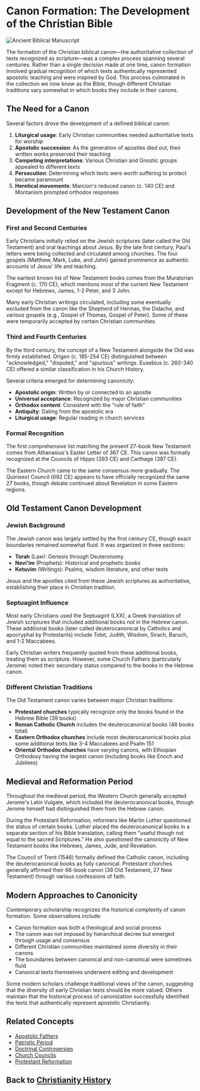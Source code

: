 # Canon Formation: The Development of the Christian Bible

![Ancient Biblical Manuscript](../../images/canon_formation.jpg)

The formation of the Christian biblical canon—the authoritative collection of texts recognized as scripture—was a complex process spanning several centuries. Rather than a single decision made at one time, canon formation involved gradual recognition of which texts authentically represented apostolic teaching and were inspired by God. This process culminated in the collection we now know as the Bible, though different Christian traditions vary somewhat in which books they include in their canons.

## The Need for a Canon

Several factors drove the development of a defined biblical canon:

1. **Liturgical usage**: Early Christian communities needed authoritative texts for worship
2. **Apostolic succession**: As the generation of apostles died out, their written works preserved their teaching
3. **Competing interpretations**: Various Christian and Gnostic groups appealed to different texts
4. **Persecution**: Determining which texts were worth suffering to protect became paramount
5. **Heretical movements**: Marcion's reduced canon (c. 140 CE) and Montanism prompted orthodox responses

## Development of the New Testament Canon

### First and Second Centuries

Early Christians initially relied on the Jewish scriptures (later called the Old Testament) and oral teachings about Jesus. By the late first century, Paul's letters were being collected and circulated among churches. The four gospels (Matthew, Mark, Luke, and John) gained prominence as authentic accounts of Jesus' life and teaching.

The earliest known list of New Testament books comes from the Muratorian Fragment (c. 170 CE), which mentions most of the current New Testament except for Hebrews, James, 1-2 Peter, and 3 John.

Many early Christian writings circulated, including some eventually excluded from the canon like the Shepherd of Hermas, the Didache, and various gospels (e.g., Gospel of Thomas, Gospel of Peter). Some of these were temporarily accepted by certain Christian communities.

### Third and Fourth Centuries

By the third century, the concept of a New Testament alongside the Old was firmly established. Origen (c. 185-254 CE) distinguished between "acknowledged," "disputed," and "spurious" writings. Eusebius (c. 260-340 CE) offered a similar classification in his Church History.

Several criteria emerged for determining canonicity:
- **Apostolic origin**: Written by or connected to an apostle
- **Universal acceptance**: Recognized by major Christian communities
- **Orthodox content**: Consistent with the "rule of faith"
- **Antiquity**: Dating from the apostolic era
- **Liturgical usage**: Regular reading in church services

### Formal Recognition

The first comprehensive list matching the present 27-book New Testament comes from Athanasius's Easter Letter of 367 CE. This canon was formally recognized at the Councils of Hippo (393 CE) and Carthage (397 CE).

The Eastern Church came to the same consensus more gradually. The Quinisext Council (692 CE) appears to have officially recognized the same 27 books, though debate continued about Revelation in some Eastern regions.

## Old Testament Canon Development

### Jewish Background

The Jewish canon was largely settled by the first century CE, though exact boundaries remained somewhat fluid. It was organized in three sections:
- **Torah** (Law): Genesis through Deuteronomy
- **Nevi'im** (Prophets): Historical and prophetic books
- **Ketuvim** (Writings): Psalms, wisdom literature, and other texts

Jesus and the apostles cited from these Jewish scriptures as authoritative, establishing their place in Christian tradition.

### Septuagint Influence

Most early Christians used the Septuagint (LXX), a Greek translation of Jewish scriptures that included additional books not in the Hebrew canon. These additional books (later called deuterocanonical by Catholics and apocryphal by Protestants) include Tobit, Judith, Wisdom, Sirach, Baruch, and 1-2 Maccabees.

Early Christian writers frequently quoted from these additional books, treating them as scripture. However, some Church Fathers (particularly Jerome) noted their secondary status compared to the books in the Hebrew canon.

### Different Christian Traditions

The Old Testament canon varies between major Christian traditions:

- **Protestant churches** typically recognize only the books found in the Hebrew Bible (39 books)
- **Roman Catholic Church** includes the deuterocanonical books (46 books total)
- **Eastern Orthodox churches** include most deuterocanonical books plus some additional texts like 3-4 Maccabees and Psalm 151
- **Oriental Orthodox churches** have varying canons, with Ethiopian Orthodoxy having the largest canon (including books like Enoch and Jubilees)

## Medieval and Reformation Period

Throughout the medieval period, the Western Church generally accepted Jerome's Latin Vulgate, which included the deuterocanonical books, though Jerome himself had distinguished them from the Hebrew canon.

During the Protestant Reformation, reformers like Martin Luther questioned the status of certain books. Luther placed the deuterocanonical books in a separate section of his Bible translation, calling them "useful though not equal to the sacred Scriptures." He also questioned the canonicity of New Testament books like Hebrews, James, Jude, and Revelation.

The Council of Trent (1546) formally defined the Catholic canon, including the deuterocanonical books as fully canonical. Protestant churches generally affirmed their 66-book canon (39 Old Testament, 27 New Testament) through various confessions of faith.

## Modern Approaches to Canonicity

Contemporary scholarship recognizes the historical complexity of canon formation. Some observations include:

- Canon formation was both a theological and social process
- The canon was not imposed by hierarchical decree but emerged through usage and consensus
- Different Christian communities maintained some diversity in their canons
- The boundaries between canonical and non-canonical were sometimes fluid
- Canonical texts themselves underwent editing and development

Some modern scholars challenge traditional views of the canon, suggesting that the diversity of early Christian texts should be more valued. Others maintain that the historical process of canonization successfully identified the texts that authentically represent apostolic Christianity.

## Related Concepts
- [Apostolic Fathers](./apostolic_fathers.md)
- [Patristic Period](./patristic_period.md)
- [Doctrinal Controversies](./doctrinal_controversies.md)
- [Church Councils](./church_councils.md)
- [Protestant Reformation](./protestant_reformation.md)

## Back to [Christianity History](./README.md)
